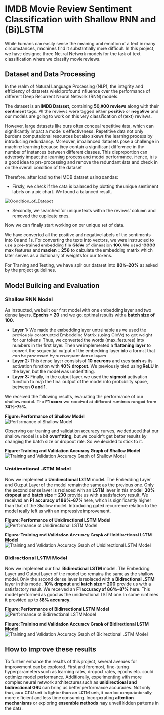 # IMDB Movie Review Sentiment Classification with Shallow RNN and (Bi)LSTM

 While humans can easily sense the meaning and emotion of a text in many circumstances, machines find it substantially more difficult. In this project, we have designed three Neural Network models for the task of text classification where we classify movie reviews.

## Dataset and Data Processing
In the realm of Natural Language Processing (NLP), the integrity and efficiency of datasets wield profound influence over the performance of different Deep Recurrent Neural Network (RNN) models.

The dataset is an **IMDB Dataset**, containing **50,000 reviews** along with their **sentiment** tags. All the reviews were tagged either **positive** or **negative** and our models are going to work on this very classification of (text) reviews.

However, large datasets like ours often conceal repetitive data, which can significantly impact a model's effectiveness. Repetitive data not only burdens computational resources but also skews the learning process by introducing redundancy. Moreover, imbalanced datasets pose a challenge in machine learning because they contain a significant difference in the number of instances between different classes. This disproportion can adversely impact the learning process and model performance. Hence, it is a good idea to pre-processing and remove the redundant data and check in on the overall condition of the dataset.

Therefore, after loading the IMDB dataset using pandas:
- Firstly, we check if the data is balanced by plotting the unique sentiment labels on a pie chart. We found a balanced result.

![Condition_of_Dataset](assets/Condition_of_Dataset.png)

- Secondly, we searched for unique texts within the reviews’ column and removed the duplicate ones.

Now we can finally start working on our unique set of data.

We have converted all the positive and negative labels of the sentiments into 0s and 1s. For converting the texts into vectors, we were instructed to use a pre-trained embedding file **GloVe** of dimension **100**. We used **10000** max features and **maxlen = 256** to calculate the embedding matrix which later serves as a dictionary of weights for our tokens.

For Training and Testing, we have split our dataset into **80%–20%** as asked by the project guidelines.

## Model Building and Evaluation

### Shallow RNN Model
As instructed, we built our first model with one embedding layer and two dense layers. **Epochs = 20** and we got optimal results with a **batch size of 100**.

- **Layer 1:** We made the embedding layer untrainable as we used the previously constructed Embedding Matrix (using GloVe) to get weight for our tokens. Thus, we converted the words (max_features) into numbers in the first layer. Then we implemented a **flattening layer** to convert the sequential output of the embedding layer into a format that can be processed by subsequent dense layers.
- **Layer 2:** This dense layer consists of **10 neurons** and uses **tanh** as its activation function with **40% dropout**. We previously tried using **ReLU** in the layer, but the model was underfitting.
- **Layer 3:** Finally, in the output layer, we used the **sigmoid** activation function to map the final output of the model into probability space, between **0 and 1**.

We received the following results, evaluating the performance of our shallow model. The **F1 score** we received at different runtimes ranged from **74%–75%**.

**Figure: Performance of Shallow Model**  
![Performance of Shallow Model](assets/Performance_of_Shallow_Model.png)

Observing our training and validation accuracy curves, we deduced that our shallow model is a bit **overfitting**, but we couldn’t get better results by changing the batch size or dropout rate. So we decided to stick to it.

**Figure: Training and Validation Accuracy Graph of Shallow Model**  
![Training and Validation Accuracy Graph of Shallow Model](assets/Training_and_Validation_Accuracy_Graph_of_Shallow_Model.png)

### Unidirectional LSTM Model
Now we implement a **Unidirectional LSTM** model. The Embedding Layer and Output Layer of the model remain the same as the previous one. Only the second dense layer is replaced with an **LSTM** layer in this model. **30% dropout** and **batch size = 200** provide us with a satisfactory result. We received an **F1 accuracy of 86%–87%** here, which is significantly higher than that of the Shallow model. Introducing gated recurrence relation to the model really left us with an impressive improvement.

**Figure: Performance of Unidirectional LSTM Model**  
![Performance of Unidirectional LSTM Model](assets/Performance_of_Unidirectional_LSTM_Model.png)

**Figure: Training and Validation Accuracy Graph of Unidirectional LSTM Model**  
![Training and Validation Accuracy Graph of Unidirectional LSTM Model](assets/Training_and_Validation_Accuracy_Graph_of_Unidirectional_LSTM_Model.png)

### Bidirectional LSTM Model
Now we implement our final **Bidirectional LSTM** model. The Embedding Layer and Output Layer of the model too remains the same as the shallow model. Only the second dense layer is replaced with a **Bidirectional LSTM** layer in this model. **10% dropout** and **batch size = 200** provide us with a satisfactory result. We received an **F1 accuracy of 86%–87%** here. This model performed as good as the unidirectional LSTM one. In some runtimes it provided up to **88% accuracy**.

**Figure: Performance of Bidirrectional LSTM Model**  
![Performance of Bidirrectional LSTM Model](assets/Performance_of_Bidirrectional_LSTM_Model.png)

**Figure: Training and Validation Accuracy Graph of Bidirectional LSTM Model**  
![Training and Validation Accuracy Graph of Bidirectional LSTM Model](assets/Training_and_Validation_Accuracy_Graph_of_Bidirectional_LSTM_Model.png)

## How to improve these results
To further enhance the results of this project, several avenues for improvement can be explored. First and foremost, fine-tuning hyperparameters such as learning rates, dropout rates, epochs etc. could optimize model performance. Additionally, experimenting with more complex neural network architectures such as **unidirectional and bidirectional GRU** can bring us better performance accuracies. Not only that, as a GRU unit is lighter than an LSTM unit, it can be computationally more efficient and less time consuming. Incorporating **attention mechanisms** or exploring **ensemble methods** may unveil hidden patterns in the data.
